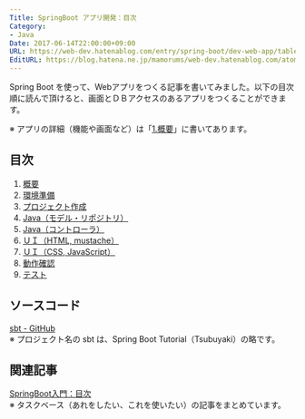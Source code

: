 ```yaml
---
Title: SpringBoot アプリ開発：目次
Category:
- Java
Date: 2017-06-14T22:00:00+09:00
URL: https://web-dev.hatenablog.com/entry/spring-boot/dev-web-app/table-of-contents
EditURL: https://blog.hatena.ne.jp/mamorums/web-dev.hatenablog.com/atom/entry/10328749687179181282
---
```


Spring Boot を使って、Webアプリをつくる記事を書いてみました。以下の目次順に読んで頂けると、画面とＤＢアクセスのあるアプリをつくることができます。

※ アプリの詳細（機能や画面など）は「[1.概要](/entry/spring-boot/dev-web-app/overview)」に書いてあります。

## 目次
1. [概要](/entry/spring-boot/dev-web-app/overview)
2. [環境準備](/entry/spring-boot/dev-web-app/env)
3. [プロジェクト作成](/entry/spring-boot/dev-web-app/project)
4. [Java（モデル・リポジトリ）](/entry/spring-boot/dev-web-app/java1)
5. [Java（コントローラ）](/entry/spring-boot/dev-web-app/java2)
6. [ＵＩ（HTML, mustache）](/entry/spring-boot/dev-web-app/ui1)
7. [ＵＩ（CSS, JavaScript）](/entry/spring-boot/dev-web-app/ui2)
8. [動作確認](/entry/spring-boot/dev-web-app/check)
9. [テスト](/entry/spring-boot/dev-web-app/test)


## ソースコード
[sbt - GitHub](https://github.com/mamorum/blog/tree/master/code/sbt)  
※ プロジェクト名の sbt は、Spring Boot Tutorial（Tsubuyaki）の略です。


## 関連記事
[SpringBoot入門：目次](/entry/spring-boot/intro/table-of-contents)  
※ タスクベース（あれをしたい、これを使いたい）の記事をまとめています。
